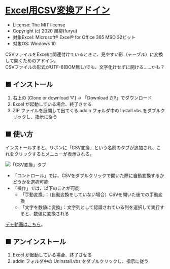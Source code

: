 [Excel用CSV変換アドイン](https://github.com/furyutei/ConvertCsvToTable)
=======================================================================

- License: The MIT license  
- Copyright (c) 2020 風柳(furyu)  
- 対象Excel: Microsoft® Excel® for Office 365 MSO 32ビット
- 対象OS: Windows 10

CSVファイルをExcelに関連付けているときに、見やすい形（テーブル）に変換して開くためのアドイン。  
CSVファイルの形式がUTF-8(BOM無し)でも、文字化けせずに開ける……かも？  


■ インストール
---
1. 右上の [Clone or download ▽] → 「Download ZIP」でダウンロード
2. Excel が起動している場合、終了させる
3. ZIP ファイルを展開して出てくる addin フォルダ中の Install.vbs をダブルクリックし、指示に従う  


■ 使い方
---
インストールすると、リボンに「CSV変換」という名前のタブが追加され、これをクリックするとメニューが表示される。  

![「CSV変換」タブ](https://github.com/furyutei/ConvertCsvToTable/blob/images/ConvertCsvToTable.Menu.png)

- 「コントロール」では、CSVをダブルクリックで開いた際に自動変換するかどうかを選択可能
- 「操作」では、以下のことが可能
  - 「手動変換」：（自動変換をしていない場合）CSVを開いた後での手動変換
  - 「文字を数値に変換」：文字列として認識されている列を選択して実行すると、数値に変換される

[デモ動画はこちら](https://youtu.be/v0nORRevUjw)。  


■ アンインストール
---
1. Excel が起動している場合、終了させる
2. addin フォルダ中の Uninstall.vbs をダブルクリックし、指示に従う  
